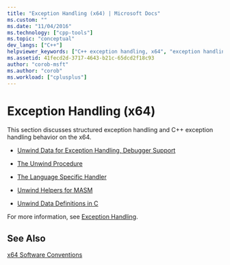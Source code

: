 ```yaml
---
title: "Exception Handling (x64) | Microsoft Docs"
ms.custom: ""
ms.date: "11/04/2016"
ms.technology: ["cpp-tools"]
ms.topic: "conceptual"
dev_langs: ["C++"]
helpviewer_keywords: ["C++ exception handling, x64", "exception handling, x64"]
ms.assetid: 41fecd2d-3717-4643-b21c-65dcd2f18c93
author: "corob-msft"
ms.author: "corob"
ms.workload: ["cplusplus"]
---
```

# Exception Handling (x64)
This section discusses structured exception handling and C++ exception handling behavior on the x64.  
  
-   [Unwind Data for Exception Handling, Debugger Support](../build/unwind-data-for-exception-handling-debugger-support.md)  
  
-   [The Unwind Procedure](../build/unwind-procedure.md)  
  
-   [The Language Specific Handler](../build/language-specific-handler.md)  
  
-   [Unwind Helpers for MASM](../build/unwind-helpers-for-masm.md)  
  
-   [Unwind Data Definitions in C](../build/unwind-data-definitions-in-c.md)  
  
 For more information, see [Exception Handling](../cpp/exception-handling-in-visual-cpp.md).  
  
## See Also  
 [x64 Software Conventions](../build/x64-software-conventions.md)